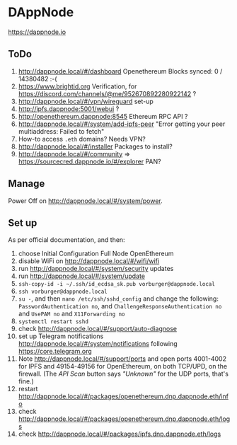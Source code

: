 # DAppNode

https://dappnode.io

## ToDo

1. http://dappnode.local/#/dashboard Openethereum Blocks synced: 0 / 14380482 :-(
1. https://www.brightid.org Verification, for https://discord.com/channels/@me/952670892280922142 ?
1. http://dappnode.local/#/vpn/wireguard set-up
1. http://ipfs.dappnode:5001/webui ?
1. http://openethereum.dappnode:8545 Ethereum RPC API ?
1. http://dappnode.local/#/system/add-ipfs-peer "Error getting your peer multiaddress: Failed to fetch"
1. How-to access `.eth` domains? Needs VPN?
1. http://dappnode.local/#/installer Packages to install?
1. http://dappnode.local/#/community => https://sourcecred.dappnode.io/#/explorer PAN?


## Manage

Power Off on http://dappnode.local/#/system/power.


## Set up

As per official documentation, and then:

1. choose Initial Configuration Full Node OpenEthereum
1. disable WiFi on http://dappnode.local/#/wifi/wifi
1. run http://dappnode.local/#/system/security updates
1. run http://dappnode.local/#/system/update
1. `ssh-copy-id -i ~/.ssh/id_ecdsa_sk.pub vorburger@dappnode.local`
1. `ssh vorburger@dappnode.local`
1. `su -`, and then `nano /etc/ssh/sshd_config` and change the following:
   `PasswordAuthentication no`, and `ChallengeResponseAuthentication no` and `UsePAM no` and `X11Forwarding no`
1. `systemctl restart sshd`
1. check http://dappnode.local/#/support/auto-diagnose
1. set up Telegram notifications http://dappnode.local/#/system/notifications following https://core.telegram.org
1. Note http://dappnode.local/#/support/ports and open ports 4001-4002 for IPFS
   and 49154-49156 for OpenEthereum, on both TCP/UPD, on the firewall.
   (The _API Scan_ button says _"Unknown"_ for the UDP ports, that's fine.)
1. restart http://dappnode.local/#/packages/openethereum.dnp.dappnode.eth/info
1. check http://dappnode.local/#/packages/openethereum.dnp.dappnode.eth/logs
1. check http://dappnode.local/#/packages/ipfs.dnp.dappnode.eth/logs
